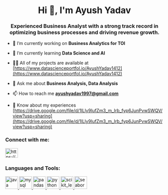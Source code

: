 <h1 align="center">Hi 👋, I'm Ayush Yadav</h1>
<h3 align="center">Experienced Business Analyst with a strong track record in optimizing business processes and driving revenue growth.</h3>

- 🔭 I’m currently working on **Business Analytics for TOI**

- 🌱 I’m currently learning **Data Science and AI**

- 👨‍💻 All of my projects are available at [https://www.datascienceportfol.io/AyushYadav1412](https://www.datascienceportfol.io/AyushYadav1412)

- 💬 Ask me about **Business Analysis, Data Analysis**

- 📫 How to reach me **ayushyadav1997@gmail.com**

- 📄 Know about my experiences [https://drive.google.com/file/d/1lLly9IufZm3_m_Irb_fyp6JunPvwSWQV/view?usp=sharing](https://drive.google.com/file/d/1lLly9IufZm3_m_Irb_fyp6JunPvwSWQV/view?usp=sharing)

<h3 align="left">Connect with me:</h3>
<p align="left">
<a href="https://linkedin.com/in/https://www.linkedin.com/in/ayushyadav1997/" target="blank"><img align="center" src="https://raw.githubusercontent.com/rahuldkjain/github-profile-readme-generator/master/src/images/icons/Social/linked-in-alt.svg" alt="https://www.linkedin.com/in/ayushyadav1997/" height="30" width="40" /></a>
</p>

<h3 align="left">Languages and Tools:</h3>
<p align="left"> <a href="https://www.java.com" target="_blank" rel="noreferrer"> <img src="https://raw.githubusercontent.com/devicons/devicon/master/icons/java/java-original.svg" alt="java" width="40" height="40"/> </a> <a href="https://www.mysql.com/" target="_blank" rel="noreferrer"> <img src="https://raw.githubusercontent.com/devicons/devicon/master/icons/mysql/mysql-original-wordmark.svg" alt="mysql" width="40" height="40"/> </a> <a href="https://pandas.pydata.org/" target="_blank" rel="noreferrer"> <img src="https://raw.githubusercontent.com/devicons/devicon/2ae2a900d2f041da66e950e4d48052658d850630/icons/pandas/pandas-original.svg" alt="pandas" width="40" height="40"/> </a> <a href="https://www.python.org" target="_blank" rel="noreferrer"> <img src="https://raw.githubusercontent.com/devicons/devicon/master/icons/python/python-original.svg" alt="python" width="40" height="40"/> </a> <a href="https://scikit-learn.org/" target="_blank" rel="noreferrer"> <img src="https://upload.wikimedia.org/wikipedia/commons/0/05/Scikit_learn_logo_small.svg" alt="scikit_learn" width="40" height="40"/> </a> <a href="https://seaborn.pydata.org/" target="_blank" rel="noreferrer"> <img src="https://seaborn.pydata.org/_images/logo-mark-lightbg.svg" alt="seaborn" width="40" height="40"/> </a> </p>

